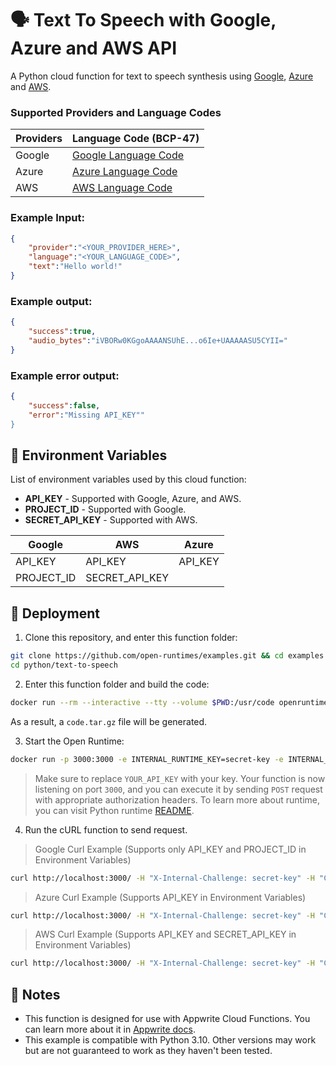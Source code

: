 # 🗣️ Text To Speech with Google, Azure and AWS API

A Python cloud function for text to speech synthesis using [Google](https://cloud.google.com/text-to-speech), [Azure](https://azure.microsoft.com/en-us/products/ai-services/text-to-speech) and [AWS](https://docs.aws.amazon.com/polly/latest/dg/API_SynthesizeSpeech.html).

### Supported Providers and Language Codes
| Providers | Language Code (BCP-47) |
| ----------- | ----------- |
| Google      |[Google Language Code](https://cloud.google.com/text-to-speech/docs/voices) |
| Azure       |[Azure Language Code](https://learn.microsoft.com/en-us/azure/ai-services/speech-service/language-support?tabs=stt)  |
| AWS         |[AWS Language Code](https://docs.aws.amazon.com/polly/latest/dg/API_SynthesizeSpeech.html) |

### Example Input:
```json
{
    "provider":"<YOUR_PROVIDER_HERE>",
    "language":"<YOUR_LANGUAGE_CODE>",
    "text":"Hello world!"
}
```
### Example output:
```json
{
    "success":true,
    "audio_bytes":"iVBORw0KGgoAAAANSUhE...o6Ie+UAAAAASU5CYII="
}
```
### Example error output:
```json
{
    "success":false,
    "error":"Missing API_KEY""
}
```

## 📝 Environment Variables
List of environment variables used by this cloud function:
- **API_KEY** - Supported with Google, Azure, and AWS.
- **PROJECT_ID** - Supported with Google.
- **SECRET_API_KEY** - Supported with AWS.

| **Google**| **AWS** | **Azure** |
| --------  | --------  | -------- |
|API_KEY    | API_KEY   | API_KEY
|PROJECT_ID |SECRET_API_KEY| 


## 🚀 Deployment

1. Clone this repository, and enter this function folder:

```bash
git clone https://github.com/open-runtimes/examples.git && cd examples
cd python/text-to-speech
```

2. Enter this function folder and build the code:
```bash
docker run --rm --interactive --tty --volume $PWD:/usr/code openruntimes/python:v2-3.10 sh /usr/local/src/build.sh
```
As a result, a `code.tar.gz` file will be generated.

3. Start the Open Runtime:
```bash
docker run -p 3000:3000 -e INTERNAL_RUNTIME_KEY=secret-key -e INTERNAL_RUNTIME_ENTRYPOINT=main.py --rm --interactive --tty --volume $PWD/code.tar.gz:/tmp/code.tar.gz:ro openruntimes/python:v2-3.10 sh /usr/local/src/start.sh
```

> Make sure to replace `YOUR_API_KEY` with your key.
Your function is now listening on port `3000`, and you can execute it by sending `POST` request with appropriate authorization headers. To learn more about runtime, you can visit Python runtime [README](https://github.com/open-runtimes/open-runtimes/tree/main/openruntimes/python:v2-3.10).

4. Run the cURL function to send request.
>Google Curl Example (Supports only API_KEY and PROJECT_ID in Environment Variables)
```bash
curl http://localhost:3000/ -H "X-Internal-Challenge: secret-key" -H "Content-Type: application/json" -d '{"payload": {"provider": "google", "language": "en-US", "text": "Hello World!"}, "variables": {"API_KEY": "<YOUR_API_KEY>", "PROJECT_ID": "<YOUR_PROJECT_ID>"}}'
```
>Azure Curl Example (Supports API_KEY in Environment Variables)
```bash
curl http://localhost:3000/ -H "X-Internal-Challenge: secret-key" -H "Content-Type: application/json" -d '{"payload": {"provider": "azure", "language":"en-US", "text": "Hello World!"}, "variables": {"API_KEY": "<YOUR_API_KEY>"}}'
```
>AWS Curl Example (Supports API_KEY and SECRET_API_KEY in Environment Variables)
```bash
curl http://localhost:3000/ -H "X-Internal-Challenge: secret-key" -H "Content-Type: application/json" -d '{"payload": {"provider": "aws", "language":"en-US", "text":"Hello World!"}, "variables": {"API_KEY": "<YOUR_API_KEY>", "SECRET_API_KEY": "<YOUR_SECRET_API_KEY>"}}'
```
## 📝 Notes
- This function is designed for use with Appwrite Cloud Functions. You can learn more about it in [Appwrite docs](https://appwrite.io/docs/functions).
- This example is compatible with Python 3.10. Other versions may work but are not guaranteed to work as they haven't been tested.
